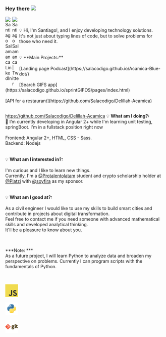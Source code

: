 ### Hey there <img src="https://media.giphy.com/media/hvRJCLFzcasrR4ia7z/giphy.gif" width="25px">
<a href="https://www.linkedin.com/in/santiagosalamancadev">
  <img align="left" alt="Santiago Salamanca LinkedIn" width="22px" src="https://raw.githubusercontent.com/peterthehan/peterthehan/master/assets/linkedin.svg" />
</a>
<a href="https://twitter.com/salacodigo">
  <img align="left" alt="Santiago Salamanca | Twitter" width="22px" src="https://raw.githubusercontent.com/peterthehan/peterthehan/master/assets/twitter.svg" />
</a>
<br/><br/>
💡 Hi, I'm Santiago!, and I enjoy developing technology solutions.
<br/>
It's not just about typing lines of code, but to solve problems for those who need it.
<br/><br/><br/>
💡
**Main Projects:**<br/><br/>
[Landing page Podcast](https://salacodigo.github.io/Acamica-Blue-dot/)
<br/><br/>
[Search GIFS app](https://salacodigo.github.io/sprintGIFOS/pages/index.html)
<br/><br/>
[API for a restaurant](https://github.com/Salacodigo/Delillah-Acamica)
<br/><br/>


https://github.com/Salacodigo/Delillah-Acamica
💡 
**What am I doing?:**
<br/>
🌱 I’m currently developing in Angular 2+ while I'm learning unit testing, springBoot. I'm in a fullstack position right now <br/>
<br/>
Frontend:
Angular 2+, HTML, CSS - Sass.
<br/>
Backend:
Nodejs
<br/><br/><br/>
💡
**What am I interested in?:**
<br/><br/>
I'm curious and I like to learn new things.
<br/>
Currently, I'm a [@Protalentolatam](https://protalento.org) student and crypto scholarship holder at [@Platzi](https://platzi.com/home) with [@soyfira](https://www.instagram.com/soyfira/?hl=es-la) as my sponsor.
<br/><br/><br/>
💡
**What am I good at?:**
<br/><br/>
As a civil engineer I would like to use my skills to build smart cities and contribute in projects about digital transformation.
<br/>
Feel free to contact me if you need someone with advanced mathematical skills and developed analytical thinking.
<br/>
It'll be a pleasure to know about you.
<br/><br/><br/>

***Note: ***
<br/>
As a future project, I will learn Python to analyze data and broaden my perspective on problems. Currently I can program scripts with the fundamentals of Python.
<br/><br/><br/>


<code><img height="40" src="https://raw.githubusercontent.com/github/explore/80688e429a7d4ef2fca1e82350fe8e3517d3494d/topics/javascript/javascript.png"></code>

<code><img height="40" src="https://raw.githubusercontent.com/github/explore/80688e429a7d4ef2fca1e82350fe8e3517d3494d/topics/python/python.png"></code>

<code><img height="40" src="https://raw.githubusercontent.com/github/explore/80688e429a7d4ef2fca1e82350fe8e3517d3494d/topics/git/git.png"></code>
